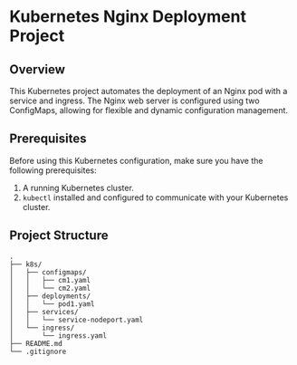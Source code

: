 # Kubernetes Nginx Deployment Project

## Overview

This Kubernetes project automates the deployment of an Nginx pod with a service and ingress. The Nginx web server is configured using two ConfigMaps, allowing for flexible and dynamic configuration management.

## Prerequisites

Before using this Kubernetes configuration, make sure you have the following prerequisites:

1. A running Kubernetes cluster.
2. `kubectl` installed and configured to communicate with your Kubernetes cluster.

## Project Structure

```plaintext
.
├── k8s/
│   ├── configmaps/
│   │   ├── cm1.yaml
│   │   └── cm2.yaml
│   ├── deployments/
│   │   └── pod1.yaml
│   ├── services/
│   │   └── service-nodeport.yaml
│   └── ingress/
│       └── ingress.yaml
├── README.md
└── .gitignore
